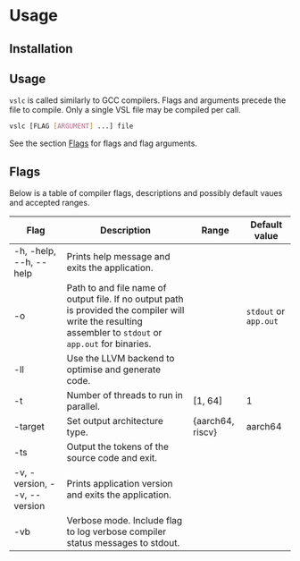 # Usage

## Installation

## Usage

`vslc` is called similarly to GCC compilers. Flags and arguments precede the file to compile. Only a single VSL file
may be compiled per call.

```bash
vslc [FLAG [ARGUMENT] ...] file
```

See the section [Flags](#flags) for flags and flag arguments. 

## Flags

Below is a table of compiler flags, descriptions and possibly default vaues and 
accepted ranges.

|Flag|Description|Range|Default value|
|---|---|---|---|
|-h, -help, --h, --help|Prints help message and exits the application.|||
|-o|Path to and file name of output file. If no output path is provided the compiler will write the resulting assembler to `stdout` or `app.out` for binaries.| |`stdout` or `app.out`|
|-ll|Use the LLVM backend to optimise and generate code.|||
|-t|Number of threads to run in parallel.|[1, 64]|1|
|-target|Set output architecture type.|{aarch64, riscv}|aarch64|
|-ts|Output the tokens of the source code and exit.|||
|-v, -version, --v, --version|Prints application version and exits the application.|||
|-vb|Verbose mode. Include flag to log verbose compiler status messages to stdout.|||
